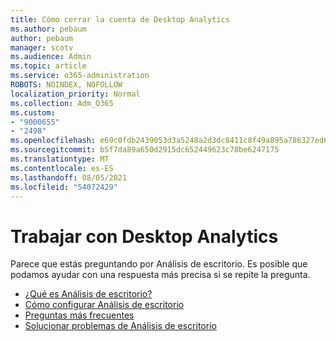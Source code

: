 ```yaml
---
title: Cómo cerrar la cuenta de Desktop Analytics
ms.author: pebaum
author: pebaum
manager: scotv
ms.audience: Admin
ms.topic: article
ms.service: o365-administration
ROBOTS: NOINDEX, NOFOLLOW
localization_priority: Normal
ms.collection: Adm_O365
ms.custom:
- "9000655"
- "2498"
ms.openlocfilehash: e69c0fdb2439053d3a5248a2d3dc8411c8f49a895a786327ed6e1775448751f6
ms.sourcegitcommit: b5f7da89a650d2915dc652449623c78be6247175
ms.translationtype: MT
ms.contentlocale: es-ES
ms.lasthandoff: 08/05/2021
ms.locfileid: "54072429"
---
```

# <a name="working-with-desktop-analytics"></a>Trabajar con Desktop Analytics

Parece que estás preguntando por Análisis de escritorio. Es posible que podamos ayudar con una respuesta más precisa si se repite la pregunta.

- [¿Qué es Análisis de escritorio?](https://docs.microsoft.com/configmgr/desktop-analytics/overview)
- [Cómo configurar Análisis de escritorio](https://docs.microsoft.com/configmgr/desktop-analytics/set-up)
- [Preguntas más frecuentes](https://docs.microsoft.com/configmgr/desktop-analytics/faq)
- [Solucionar problemas de Análisis de escritorio](https://docs.microsoft.com/configmgr/desktop-analytics/troubleshooting)